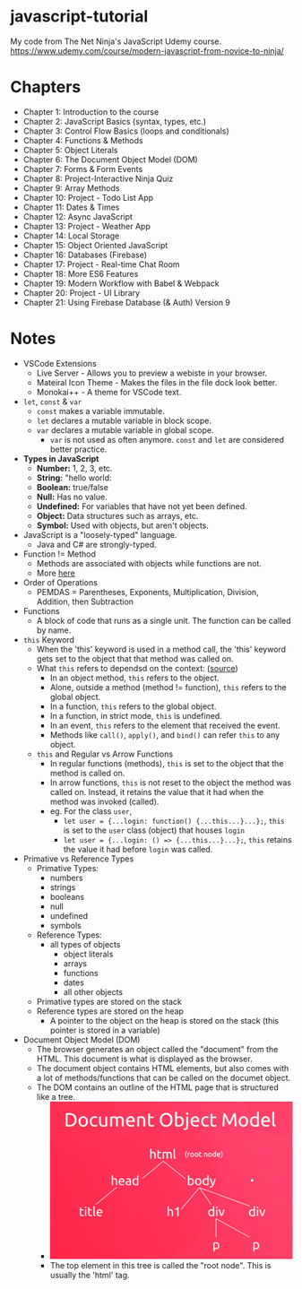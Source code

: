 # javascript-tutorial
My code from The Net Ninja's JavaScript Udemy course. https://www.udemy.com/course/modern-javascript-from-novice-to-ninja/

# Chapters

- Chapter 1: Introduction to the course
- Chapter 2: JavaScript Basics (syntax, types, etc.)
- Chapter 3: Control Flow Basics (loops and conditionals)
- Chapter 4: Functions & Methods
- Chapter 5: Object Literals
- Chapter 6: The Document Object Model (DOM)
- Chapter 7: Forms & Form Events
- Chapter 8: Project-Interactive Ninja Quiz
- Chapter 9: Array Methods
- Chapter 10: Project - Todo List App
- Chapter 11: Dates & Times
- Chapter 12: Async JavaScript
- Chapter 13: Project - Weather App
- Chapter 14: Local Storage
- Chapter 15: Object Oriented JavaScript
- Chapter 16: Databases (Firebase)
- Chapter 17: Project - Real-time Chat Room
- Chapter 18: More ES6 Features
- Chapter 19: Modern Workflow with Babel & Webpack
- Chapter 20: Project - UI Library
- Chapter 21: Using Firebase Database (& Auth) Version 9

# Notes

- VSCode Extensions
	- Live Server - Allows you to preview a webiste in your browser.
	- Mateiral Icon Theme - Makes the files in the file dock look better.
	- Monokai++ - A theme for VSCode text.
- `let`, `const` & `var`
    - `const` makes a variable immutable.
    - `let` declares a mutable variable in block scope.
    - `var` declares a mutable variable in global scope.
        - `var` is not used as often anymore. `const` and `let` are considered better practice.
- **Types in JavaScript**
    - **Number:** 1, 2, 3, etc.
    - **String:** "hello world:
    - **Boolean:** true/false
    - **Null:** Has no value.
    - **Undefined:** For variables that have not yet been defined.
    - **Object:** Data structures such as arrays, etc.
    - **Symbol:** Used with objects, but aren't objects.
- JavaScript is a "loosely-typed" language.
    - Java and C# are strongly-typed.
- Function != Method
    - Methods are associated with objects while functions are not.
    - More [here](https://stackoverflow.com/questions/155609/whats-the-difference-between-a-method-and-a-function) 
- Order of Operations
    - PEMDAS = Parentheses, Exponents, Multiplication, Division, Addition, then Subtraction
- Functions
    - A block of code that runs as a single unit. The function can be called by name.
- `this` Keyword
    - When the 'this' keyword is used in a method call, the 'this' keyword gets set to the object that that method was called on.
    - What `this` refers to dependsd on the context: ([source](https://www.w3schools.com/js/js_this.asp#:~:text=The%20JavaScript%20this%20keyword%20refers%20to%20the%20object,a%20function%2C%20this%20refers%20to%20the%20global%20object.))
        - In an object method, `this` refers to the object.
        - Alone, outside a method (method != function), `this` refers to the global object.
        - In a function, `this` refers to the global object.
        - In a function, in strict mode, `this` is undefined.
        - In an event, `this` refers to the element that received the event.
        - Methods like `call()`, `apply()`, and `bind()` can refer `this` to any object.
    - `this` and Regular vs Arrow Functions
        - In regular functions (methods), `this` is set to the object that the method is called on.
        - In arrow functions, `this` is not reset to the object the method was called on. Instead, it retains the value that it had when the method was invoked (called).
        - eg. For the class `user`,
            - `let user = {...login: function() {...this...}...};`, `this` is set to the `user` class (object) that houses `login`
            - `let user = {...login: () => {...this...}...};`, `this` retains the value it had before `login` was called.
- Primative vs Reference Types
    - Primative Types:
        - numbers
        - strings
        - booleans
        - null
        - undefined
        - symbols
    - Reference Types:
        - all types of objects
            - object literals
            - arrays
            - functions
            - dates
            - all other objects
    - Primative types are stored on the stack
    - Reference types are stored on the heap
        - A pointer to the object on the heap is stored on the stack (this pointer is stored in a variable)
- Document Object Model (DOM)
    - The browser generates an object called the "document" from the HTML. This document is what is displayed as the browser.
    - The document object contains HTML elements, but also comes with a lot of methods/functions that can be called on the documet object.
    - The DOM contains an outline of the HTML page that is structured like a tree.
        - ![DOM Hierarchy](chapter_6\DOM_hierarchy_diagram.png)
        - The top element in this tree is called the "root node". This is usually the 'html' tag.